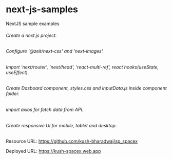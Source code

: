 # next-js-samples
NextJS sample examples
  ###### Create a next.js project.
  ###### Configure '@zeit/next-css' and 'next-images'.
  ###### Import 'next/router', 'next/head', 'react-multi-ref', react hooks(useState, useEffect).
  ###### Create Dasboard component, styles.css and inputData.js inside component folder.
  ###### import axios for fetch data from API.
  ###### Create responsive UI for mobile, tablet and desktop.



Resource URL:
https://github.com/kush-bharadwaj/sp_spacex

Deployed URL:
https://kush-spacex.web.app
